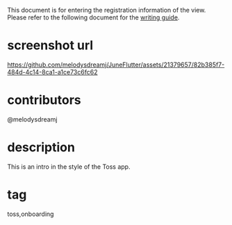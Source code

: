 This document is for entering the registration information of the view. Please refer to the
following document for the [writing guide](https://juneflutter-doc.junes-architecture.lol/ui/share-your-view).

# screenshot url

https://github.com/melodysdreamj/JuneFlutter/assets/21379657/82b385f7-484d-4c14-8ca1-a1ce73c6fc62

# contributors

@melodysdreamj

# description

This is an intro in the style of the Toss app.

# tag

toss,onboarding